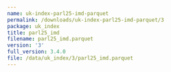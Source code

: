 ```yaml
---
name: uk-index-parl25-imd-parquet
permalink: /downloads/uk-index-parl25-imd-parquet/3
package: uk_index
title: parl25_imd
filename: parl25_imd.parquet
version: '3'
full_version: 3.4.0
file: /data/uk_index/3/parl25_imd.parquet
---
```

